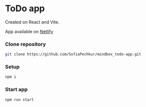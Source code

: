 # ToDo app

Created on React and Vite.

App available on [Netlify](https://shimmering-toffee-561834.netlify.app/)

### Clone repository

```bash
git clone https://github.com/SofiaPechkur/mindbox_todo-app.git
```

### Setup

```bash
npm i
```

### Start app

```bash
npm run start
```
